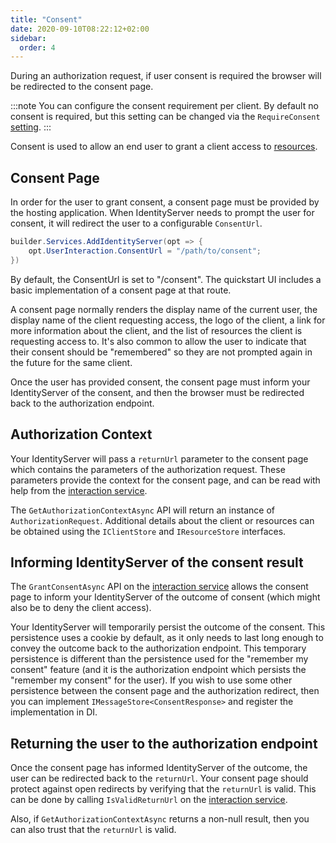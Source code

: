 ```yaml
---
title: "Consent"
date: 2020-09-10T08:22:12+02:00
sidebar:
  order: 4
---
```


During an authorization request, if user consent is required the browser will be redirected to the consent page.

:::note
You can configure the consent requirement per client. By default no consent is required, but this setting can be changed via the `RequireConsent` [setting](../reference/models/client#consent-screen).
:::

Consent is used to allow an end user to grant a client access to [resources](../fundamentals/resources).

## Consent Page
In order for the user to grant consent, a consent page must be provided by the
hosting application. When IdentityServer needs to prompt the
user for consent, it will redirect the user to a configurable `ConsentUrl`. 
```csharp
builder.Services.AddIdentityServer(opt => {
    opt.UserInteraction.ConsentUrl = "/path/to/consent";
})
```
By default, the ConsentUrl is set to "/consent".  The quickstart UI includes a
basic implementation of a consent page at that route.

A consent page normally renders the display name of the current user, 
the display name of the client requesting access, 
the logo of the client, 
a link for more information about the client, 
and the list of resources the client is requesting access to.
It's also common to allow the user to indicate that their consent should be "remembered" so they are not prompted again in the future for the same client.

Once the user has provided consent, the consent page must inform your IdentityServer of the consent, and then the browser must be redirected back to the authorization endpoint. 

## Authorization Context
Your IdentityServer will pass a `returnUrl` parameter to the consent page which contains the parameters of the authorization request.
These parameters provide the context for the consent page, and can be read with help from the [interaction service](../reference/services/interaction_service).

The `GetAuthorizationContextAsync` API will return an instance of `AuthorizationRequest`. Additional details about the client or resources can be obtained using the `IClientStore` and `IResourceStore` interfaces. 

## Informing IdentityServer of the consent result
The `GrantConsentAsync` API on the [interaction service](../reference/services/interaction_service) allows the consent page to inform your IdentityServer of the outcome of consent (which might also be to deny the client access).

Your IdentityServer will temporarily persist the outcome of the consent.
This persistence uses a cookie by default, as it only needs to last long enough to convey the outcome back to the authorization endpoint.
This temporary persistence is different than the persistence used for the "remember my consent" feature (and it is the authorization endpoint which persists the "remember my consent" for the user).
If you wish to use some other persistence between the consent page and the authorization redirect, then you can implement `IMessageStore<ConsentResponse>` and register the implementation in DI.

## Returning the user to the authorization endpoint
Once the consent page has informed IdentityServer of the outcome, the user can be redirected back to the `returnUrl`. 
Your consent page should protect against open redirects by verifying that the `returnUrl` is valid.
This can be done by calling `IsValidReturnUrl` on the [interaction service](../reference/services/interaction_service).

Also, if `GetAuthorizationContextAsync` returns a non-null result, then you can also trust that the `returnUrl` is valid.



